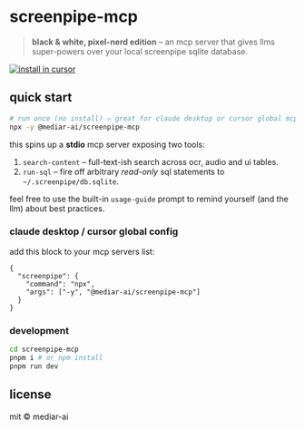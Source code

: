 # screenpipe-mcp

> **black & white, pixel-nerd edition** – an mcp server that gives llms super-powers over your local screenpipe sqlite database.

[![install in cursor](https://img.shields.io/badge/install%20in%20cursor-click%20here-black?logo=cursor)](https://www.cursor.sh/#mcp?command=npx%20-y%20@mediar-ai/screenpipe-mcp)

## quick start

```bash
# run once (no install) – great for claude desktop or cursor global mcp settings
npx -y @mediar-ai/screenpipe-mcp
```

this spins up a **stdio** mcp server exposing two tools:

1. `search-content` – full-text-ish search across ocr, audio and ui tables.
2. `run-sql` – fire off arbitrary *read-only* sql statements to `~/.screenpipe/db.sqlite`.

feel free to use the built-in `usage-guide` prompt to remind yourself (and the llm) about best practices.

### claude desktop / cursor global config

add this block to your mcp servers list:

```jsonc
{
  "screenpipe": {
    "command": "npx",
    "args": ["-y", "@mediar-ai/screenpipe-mcp"]
  }
}
```

### development

```bash
cd screenpipe-mcp
pnpm i # or npm install
pnpm run dev
```

## license

mit © mediar-ai